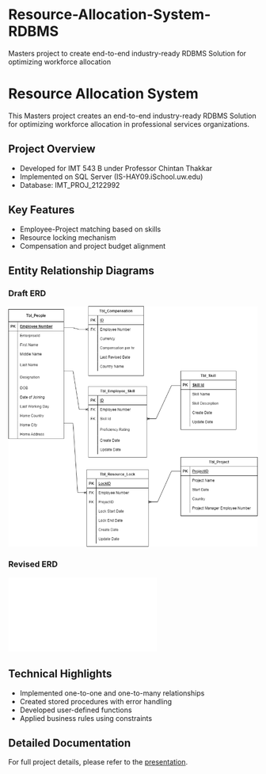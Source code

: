 # Resource-Allocation-System-RDBMS
Masters project to create end-to-end industry-ready RDBMS Solution for optimizing workforce allocation

# Resource Allocation System

This Masters project creates an end-to-end industry-ready RDBMS Solution for optimizing workforce allocation in professional services organizations.

## Project Overview
- Developed for IMT 543 B under Professor Chintan Thakkar
- Implemented on SQL Server (IS-HAY09.iSchool.uw.edu)
- Database: IMT_PROJ_2122992

## Key Features
- Employee-Project matching based on skills
- Resource locking mechanism
- Compensation and project budget alignment

## Entity Relationship Diagrams
### Draft ERD
![Draft ERD](erd.drawio.png)

### Revised ERD
![Revised ERD](FINAL-ERD.drawio.pdf)

## Technical Highlights
- Implemented one-to-one and one-to-many relationships
- Created stored procedures with error handling
- Developed user-defined functions
- Applied business rules using constraints

## Detailed Documentation
For full project details, please refer to the [presentation](Resource-Allocation-System.pptx).
